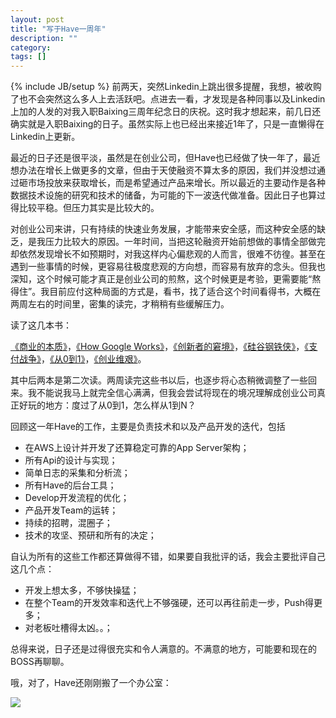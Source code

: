 ```yaml
---
layout: post
title: "写于Have一周年"
description: ""
category: 
tags: []
---
```

{% include JB/setup %}
前两天，突然Linkedin上跳出很多提醒，我想，被收购了也不会突然这么多人上去活跃吧。点进去一看，才发现是各种同事以及Linkedin上加的人发的对我入职Baixing三周年纪念日的庆祝。这时我才想起来，前几日还确实就是入职Baixing的日子。虽然实际上也已经出来接近1年了，只是一直懒得在Linkedin上更新。

最近的日子还是很平淡，虽然是在创业公司，但Have也已经做了快一年了，最近想办法在增长上做更多的文章，但由于天使融资不算太多的原因，我们并没想过通过砸市场投放来获取增长，而是希望通过产品来增长。所以最近的主要动作是各种数据技术设施的研究和技术的储备，为可能的下一波迭代做准备。因此日子也算过得比较平稳。但压力其实是比较大的。

对创业公司来讲，只有持续的快速业务发展，才能带来安全感，而这种安全感的缺乏，是我压力比较大的原因。一年时间，当把这轮融资开始前想做的事情全部做完却依然发现增长不如预期时，对我这样内心偏悲观的人而言，很难不彷徨。甚至在遇到一些事情的时候，更容易往极度悲观的方向想，而容易有放弃的念头。但我也深知，这个时候可能才真正是创业公司的煎熬，这个时候更是考验，更需要能“熬得住”。我目前应付这种局面的方式是，看书，找了适合这个时间看得书，大概在两周左右的时间里，密集的读完，才稍稍有些缓解压力。

读了这几本书：

[《商业的本质》](https://book.douban.com/subject/26743607/)，[《How Google Works》](https://book.douban.com/subject/26008422/)，[《创新者的窘境》](https://book.douban.com/subject/4243770/)，[《硅谷钢铁侠》](https://book.douban.com/subject/26759508/)，[《支付战争》](https://book.douban.com/subject/26324497/)，[《从0到1》](https://book.douban.com/subject/26297606/)，[《创业维艰》](https://book.douban.com/subject/26306686/)。

其中后两本是第二次读。两周读完这些书以后，也逐步将心态稍微调整了一些回来。我不能说我马上就完全信心满满，但我会尝试将现在的境况理解成创业公司真正好玩的地方：度过了从0到1，怎么样从1到N？

回顾这一年Have的工作，主要是负责技术和以及产品开发的迭代，包括

* 在AWS上设计并开发了还算稳定可靠的App Server架构；
* 所有Api的设计与实现；
* 简单日志的采集和分析流；
* 所有Have的后台工具；
* Develop开发流程的优化；
* 产品开发Team的运转；
* 持续的招聘，混圈子；
* 技术的攻坚、预研和所有的决定；


自认为所有的这些工作都还算做得不错，如果要自我批评的话，我会主要批评自己这几个点：

* 开发上想太多，不够快操猛；
* 在整个Team的开发效率和迭代上不够强硬，还可以再往前走一步，Push得更多；
* 对老板吐槽得太凶。。；

 总得来说，日子还是过得很充实和令人满意的。不满意的地方，可能要和现在的BOSS再聊聊。

哦，对了，Have还刚刚搬了一个办公室：

![](https://ooo.0o0.ooo/2016/07/01/57763a435eee2.jpg
)